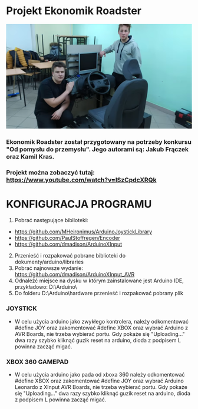 # Projekt Ekonomik Roadster
![Screenshot](picture.png)
### Ekonomik Roadster został przygotowany na potrzeby konkursu "Od pomysłu do przemysłu".  Jego autorami są: Jakub Frączek oraz Kamil Kras.
### Projekt można zobaczyć tutaj: https://www.youtube.com/watch?v=ISzCpdcXRQk
# KONFIGURACJA PROGRAMU
   1. Pobrać następujące biblioteki:
   - https://github.com/MHeironimus/ArduinoJoystickLibrary
   - https://github.com/PaulStoffregen/Encoder
   - https://github.com/dmadison/ArduinoXInput
   2. Przenieść i rozpakować pobrane biblioteki do dokumenty/arduino/libraries
   3. Pobrać najnowsze wydanie: https://github.com/dmadison/ArduinoXInput_AVR
   4. Odnaleźć miejsce na dysku w którym zainstalowane jest Arduino IDE,
   przykładowo: D:\Arduino\
   5. Do folderu D:\Arduino\hardware przenieść i rozpakować pobrany plik
    
### JOYSTICK
   - W celu użycia arduino jako zwykłego kontrolera, należy odkomentować #define JOY
   oraz zakomentować #define XBOX oraz wybrać Arduino z AVR Boards, nie trzeba wybierać portu.
   Gdy pokaże się "Uploading..." dwa razy szybko kliknąć guzik reset na arduino, dioda
   z podpisem L powinna zacząć migać. 
   
### XBOX 360 GAMEPAD
   - W celu użycia arduino jako pada od xboxa 360 należy odkomentować #define XBOX
   oraz zakomentować #define JOY oraz wybrać Arduino Leonardo z XInput AVR Boards, 
   nie trzeba wybierać portu. Gdy pokaże się "Uploading..." dwa razy szybko kliknąć 
   guzik reset na arduino, dioda z podpisem L powinna zacząć migać. 
  
